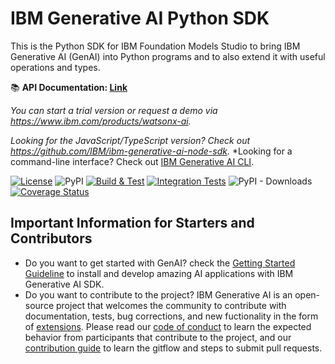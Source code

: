 # IBM Generative AI Python SDK


This is the Python SDK for IBM Foundation Models Studio to bring IBM Generative AI (GenAI) into Python programs and to also extend it with useful operations and types.

:books:	**API Documentation: [Link](https://ibm.github.io/ibm-generative-ai/)**

*You can start a trial version or request a demo via https://www.ibm.com/products/watsonx-ai.*

*Looking for the JavaScript/TypeScript version? Check out https://github.com/IBM/ibm-generative-ai-node-sdk.*
*Looking for a command-line interface? Check out [IBM Generative AI CLI](https://github.com/IBM/ibm-generative-ai-cli).

[![License](https://img.shields.io/badge/License-Apache_2.0-blue.svg)](https://github.com/IBM/ibm-generative-ai/blob/main/LICENSE)
![PyPI](https://img.shields.io/pypi/v/ibm-generative-ai)
[![Build & Test](https://github.com/IBM/ibm-generative-ai/actions/workflows/main.yml/badge.svg?branch=main)](https://github.com/IBM/ibm-generative-ai/actions/workflows/main.yml)
[![Integration Tests](https://github.com/IBM/ibm-generative-ai/actions/workflows/integration-test.yml/badge.svg)](https://github.com/IBM/ibm-generative-ai/actions/workflows/integration-test.yml)
![PyPI - Downloads](https://img.shields.io/pypi/dm/ibm-generative-ai)
[![Coverage Status](https://coveralls.io/repos/github/IBM/ibm-generative-ai/badge.svg?branch=main)](https://coveralls.io/github/IBM/ibm-generative-ai?branch=main)

## Important Information for Starters and Contributors
- Do you want to get started with GenAI? check the [Getting Started Guideline](GETTING_STARTED.md) to install and develop amazing AI applications with IBM Generative AI SDK.
- Do you want to contribute to the project? IBM Generative AI is an open-source project that welcomes the community to contribute with documentation, tests, bug corrections, and new fuctionality in the form of [extensions](EXTENSIONS.md). Please read our [code of conduct](CODE_OF_CONDUCT.md) to learn the expected behavior from participants that contribute to the project, and our [contribution guide](CONTRIBUTING.md) to learn the gitflow and steps to submit pull requests.

<!-- vscode-markdown-toc-config
	numbering=false
	autoSave=true
	/vscode-markdown-toc-config -->
<!-- /vscode-markdown-toc -->
